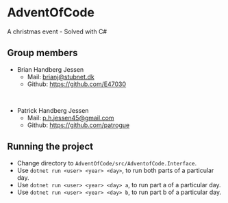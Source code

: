 # AdventOfCode
A christmas event - Solved with C# 

## Group members
- Brian Handberg Jessen
  - Mail: brianj@stubnet.dk
  - Github: https://github.com/E47030

<br>

- Patrick Handberg Jessen
  - Mail: p.h.jessen45@gmail.com
  - Github: https://github.com/patrogue

## Running the project
- Change directory to `AdventOfCode/src/AdventofCode.Interface`.  
- Use `dotnet run <user> <year> <day>`, to run both parts of a particular day.
- Use `dotnet run <user> <year> <day> a`, to run part a of a particular day.
- Use `dotnet run <user> <year> <day> b`, to run part b of a particular day.
